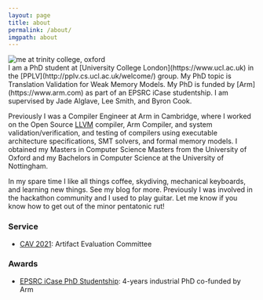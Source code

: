 ```yaml
---
layout: page
title: about
permalink: /about/
imgpath: about
---
```


<img class="col one right" src="/img/{{ page.imgpath }}/prof_pic.jpg" alt="me at trinity college, oxford">

<br/>
I am a PhD student at [University College London](https://www.ucl.ac.uk) in the [PPLV](http://pplv.cs.ucl.ac.uk/welcome/) group. My PhD topic is Translation Validation for Weak Memory Models. My PhD is funded by [Arm](https://www.arm.com) as part of an EPSRC iCase studentship. I am supervised by Jade Alglave, Lee Smith, and Byron Cook.

Previously I was a Compiler Engineer at Arm in Cambridge, where I worked on the Open Source [LLVM](https://llvm.org/) compiler, Arm Compiler, and system validation/verification, and testing of compilers using executable architecture specifications, SMT solvers, and formal memory models. I obtained my Masters in Computer Science Masters from the University of Oxford and my Bachelors in Computer Science at the University of Nottingham.

In my spare time I like all things coffee, skydiving, mechanical keyboards, and learning new things. See my blog for more. Previously I was involved in the hackathon community and I used to play guitar. Let me know if you know how to get out of the minor pentatonic rut!

### Service

- [CAV 2021](http://i-cav.org/2021/organization/): Artifact Evaluation Committee

### Awards

- [EPSRC iCase PhD Studentship](https://epsrc.ukri.org/skills/students/industrial-case/intro/): 4-years industrial PhD co-funded by Arm



